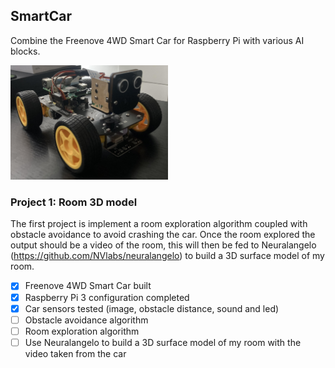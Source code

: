 ## SmartCar
Combine the Freenove 4WD Smart Car for Raspberry Pi with various AI blocks.  

<img src='images/car.jpg' width='50%'/>

### Project 1: Room 3D model
The first project is implement a room exploration algorithm coupled with obstacle avoidance to avoid crashing the car. Once the room explored the output should be a video of the room, this will then be fed to Neuralangelo (https://github.com/NVlabs/neuralangelo) to build a 3D surface model of my room.

- [x] Freenove 4WD Smart Car built
- [x] Raspberry Pi 3 configuration completed
- [x] Car sensors tested (image, obstacle distance, sound and led)
- [ ] Obstacle avoidance algorithm
- [ ] Room exploration algorithm
- [ ] Use Neuralangelo to build a 3D surface model of my room with the video taken from the car
